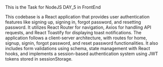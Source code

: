 This is the Task for NodeJS DAY_5 in FrontEnd

This codebase is a React application that provides user authentication features like signing up, signing in, forgot password, and resetting password. It utilizes React Router for navigation, Axios for handling API requests, and React Toastify for displaying toast notifications. The application follows a client-server architecture, with routes for home, signup, signin, forgot password, and reset password functionalities. It also includes form validations using schema, state management with React hooks, and implements a session-based authentication system using JWT tokens stored in sessionStorage.